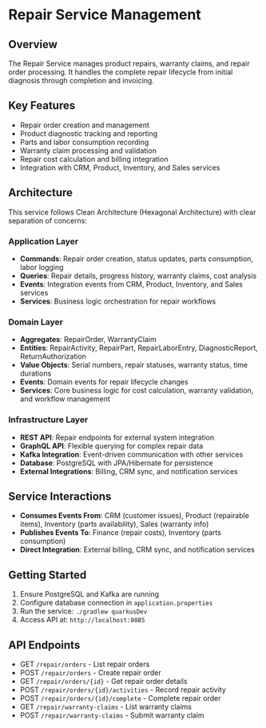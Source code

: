 # Repair Service Management

## Overview

The Repair Service manages product repairs, warranty claims, and repair order processing. It handles the complete repair lifecycle from initial diagnosis through completion and invoicing.

## Key Features

-   Repair order creation and management
-   Product diagnostic tracking and reporting
-   Parts and labor consumption recording
-   Warranty claim processing and validation
-   Repair cost calculation and billing integration
-   Integration with CRM, Product, Inventory, and Sales services

## Architecture

This service follows Clean Architecture (Hexagonal Architecture) with clear separation of concerns:

### Application Layer

-   **Commands**: Repair order creation, status updates, parts consumption, labor logging
-   **Queries**: Repair details, progress history, warranty claims, cost analysis
-   **Events**: Integration events from CRM, Product, Inventory, and Sales services
-   **Services**: Business logic orchestration for repair workflows

### Domain Layer

-   **Aggregates**: RepairOrder, WarrantyClaim
-   **Entities**: RepairActivity, RepairPart, RepairLaborEntry, DiagnosticReport, ReturnAuthorization
-   **Value Objects**: Serial numbers, repair statuses, warranty status, time durations
-   **Events**: Domain events for repair lifecycle changes
-   **Services**: Core business logic for cost calculation, warranty validation, and workflow management

### Infrastructure Layer

-   **REST API**: Repair endpoints for external system integration
-   **GraphQL API**: Flexible querying for complex repair data
-   **Kafka Integration**: Event-driven communication with other services
-   **Database**: PostgreSQL with JPA/Hibernate for persistence
-   **External Integrations**: Billing, CRM sync, and notification services

## Service Interactions

-   **Consumes Events From**: CRM (customer issues), Product (repairable items), Inventory (parts availability), Sales (warranty info)
-   **Publishes Events To**: Finance (repair costs), Inventory (parts consumption)
-   **Direct Integration**: External billing, CRM sync, and notification services

## Getting Started

1. Ensure PostgreSQL and Kafka are running
2. Configure database connection in `application.properties`
3. Run the service: `./gradlew quarkusDev`
4. Access API at: `http://localhost:8085`

## API Endpoints

-   GET `/repair/orders` - List repair orders
-   POST `/repair/orders` - Create repair order
-   GET `/repair/orders/{id}` - Get repair order details
-   POST `/repair/orders/{id}/activities` - Record repair activity
-   POST `/repair/orders/{id}/complete` - Complete repair order
-   GET `/repair/warranty-claims` - List warranty claims
-   POST `/repair/warranty-claims` - Submit warranty claim
